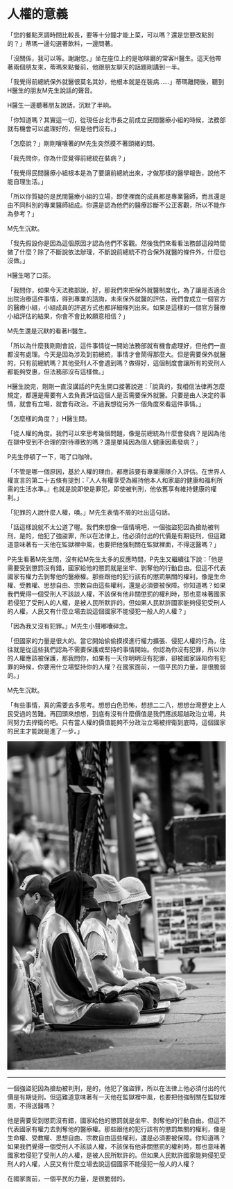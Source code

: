 # 人權的意義

「您的餐點烹調時間比較長，要等十分鐘才能上菜，可以嗎？還是您要改點別的？」蒂瑪一邊勾選著飲料，一邊問著。

「沒關係，我可以等。謝謝您。」坐在座位上的是咖啡廳的常客H醫生。這天他帶著兩個朋友來，蒂瑪來點餐前，他跟朋友聊天的話題剛講到一半。

「我覺得前總統保外就醫很莫名其妙，他根本就是在裝病……」蒂瑪離開後，聽到H醫生的朋友M先生說話的聲音。

H醫生一邊聽著朋友說話，沉默了半晌。

「你知道嗎？其實這一切，從現任台北市長之前成立民間醫療小組的時候，法務部就有機會可以處理好的，但是他們沒有。」

「怎麼說？」剛剛嚷嚷著的M先生突然摸不著頭緒的問。

「我先問你，你為什麼覺得前總統在裝病？」

「我覺得民間醫療小組根本是為了要讓前總統出來，才做那樣的醫學報告，說他不能自理生活。」

「所以你質疑的是民間醫療小組的立場，即使裡面的成員都是專業醫師，而且還是由不同科別的專業醫師組成。你還是認為他們的醫療診斷不公正客觀，所以不能作為參考？」

M先生沉默。

「我先假設你是因為這個原因才認為他們不客觀。然後我們來看看法務部這段時間做了什麼？除了不斷說依法辦理，不斷說前總統不符合保外就醫的條件外，什麼也沒做。」

H醫生喝了口茶。

「我問你，如果今天法務部說，好，那我們來把保外就醫制度化，為了讓是否適合出院治療這件事情，得到專業的諮詢，未來保外就醫的評估，我們會成立一個官方的醫療小組，小組成員的評選方式也都詳細條列出來。如果是這樣的一個官方醫療小組評估的結果，你會不會比較願意相信？」

M先生還是沉默的看著H醫生。

「所以為什麼我剛剛會說，這件事情從一開始法務部就有機會處理好，但他們一直都沒有處理。今天是因為涉及到前總統，事情才會鬧得那麼大。但是需要保外就醫的，只有前總統嗎？其他受刑人不會遇到嗎？做得好，這個制度會讓所有的受刑人都能夠受惠，但法務部沒有這樣做。」

H醫生說完，剛剛一直沒講話的P先生開口接著說道：「說真的，我相信法律再怎麼規定，都還是需要有人去負責評估這個人是否需要保外就醫。只要是由人決定的事情，就會有立場，就會有政治。不過我想從另外一個角度來看這件事情。」

「怎麼樣的角度？」H醫生問。

「從人權的角度。我們可以來思考幾個問題，像是前總統為什麼會發病？是因為他在獄中受到不合理的對待導致的嗎？還是單純因為個人健康因素發病？」

P先生停頓了一下，喝了口咖啡。

「不管是哪一個原因，基於人權的理由，都應該要有專業團隊介入評估。在世界人權宣言的第二十五條有提到：『人人有權享受為維持他本人和家屬的健康和福利所需的生活水準。』也就是說即使是罪犯，即使被判刑，他依舊享有維持健康的權利。」

「犯罪的人說什麼人權，嘖。」M先生表情不屑的吐出這句話。

「話這樣說就不太公道了喔。我們來想像一個情境吧，一個強盜犯因為搶劫被判刑，是的，他犯了強盜罪，所以在法律上，他必須付出的代價是有期徒刑，但這難道意味著有一天他在監獄裡中風，也要把他強制關在監獄裡面，不得送醫嗎？」

P先生看著M先生問，沒有給M先生太多的反應時間，P先生又繼續往下說：「他是需要受到懲罰沒有錯，國家給他的懲罰就是坐牢、剝奪他的行動自由。但這不代表國家有權力去剝奪他的醫療權。那些跟他的犯行該有的懲罰無關的權利，像是生命權、受教權、思想自由、宗教自由這些權利，還是必須要被保障。你知道嗎？如果我們覺得一個受刑人不該談人權，不該保有他非關懲罰的權利時，那也意味著國家若侵犯了受刑人的人權，是被人民所默許的。但如果人民默許國家能夠侵犯受刑人的人權，人民又有什麼立場去說這個國家不能侵犯一般人的人權？」

「因為我又沒有犯罪。」M先生小聲嘟囔碎念。

「但國家的力量是很大的。當它開始偷偷摸摸進行權力擴張、侵犯人權的行為，往往就是從這些我們認為不需要保護或堅持的事情開始。你認為你沒有犯罪，所以你的人權應該被保護，那我問你，如果有一天你明明沒有犯罪，卻被國家誣陷你有犯罪的時候，你要用什立場堅持你的人權？在國家面前，一個平民的力量，是很脆弱的。」

M先生沉默。

「有些事情，真的需要去多思考。想想白色恐怖，想想二二八，想想台灣歷史上人民受過的苦難。再回頭來想想，到底有沒有什麼價值是我們應該超越政治立場，共同努力去捍衛的吧。只有當人權的價值能夠不分政治立場被捍衛到底時，這個國家的民主才能說是進了一步。」

![人權的意義？](12-0.jpg "人權的意義？")

-----

一個強盜犯因為搶劫被判刑，是的，他犯了強盜罪，所以在法律上他必須付出的代價是有期徒刑。但這難道意味著有一天他在監獄裡中風，也要把他強制關在監獄裡面，不得送醫嗎？

他是需要受到懲罰沒有錯，國家給他的懲罰就是坐牢、剝奪他的行動自由。但這不代表國家有權力去剝奪他的醫療權。那些跟他的犯行該有的懲罰無關的權利，像是生命權、受教權、思想自由、宗教自由這些權利，還是必須要被保障。你知道嗎？如果我們覺得一個受刑人不該談人權，不該保有他非關懲罰的權利時，那也意味著國家若侵犯了受刑人的人權，是被人民所默許的。但如果人民默許國家能夠侵犯受刑人的人權，人民又有什麼立場去說這個國家不能侵犯一般人的人權？

在國家面前，一個平民的力量，是很脆弱的。

